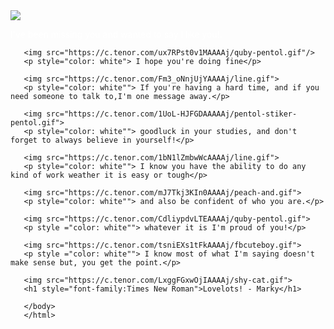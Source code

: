<DOCTYPE html>
    <html>
    <head>
       <title> Marky's💗 </title>
       <script type="text/javascript">
       alert("Hello crush!")
       alert("I hope you're doing well")
       alert("here's a little something I made you!")
       alert("I hope you'll like it!")
       </script>
       <style>
    body{
       background-image:url(https://c.tenor.com/i1rsgMyOFgcAAAAd/cat-cat-love.gif);
       background-size: cover;
       background-attachment: fixed;
    }
    .content{
        background: https://c.tenor.com/i1rsgMyOFgcAAAAd/cat-cat-love.gif;
        width: 50%;
        padding: 40px;
        margin: 100px auto;
        }
    </style>
       <img src="https://c.tenor.com/3RkBSAwE4xgAAAAj/quby-pentol.gif"/>
       <p style="color: white"> I've been missing you and wanted to say I like you!.</p>
    
       <img src="https://c.tenor.com/ux7RPst0v1MAAAAj/quby-pentol.gif"/>
       <p style="color: white"> I hope you're doing fine</p>
    
       <img src="https://c.tenor.com/Fm3_oNnjUjYAAAAj/line.gif">
       <p style="color: white""> If you're having a hard time, and if you need someone to talk to,I'm one message away.</p>
    
       <img src="https://c.tenor.com/1UoL-HJFGDAAAAAj/pentol-stiker-pentol.gif">
       <p style="color: white""> goodluck in your studies, and don't forget to always believe in yourself!</p>
    
       <img src="https://c.tenor.com/1bN1lZmbwWcAAAAj/line.gif">
       <p style="color: white""> I know you have the ability to do any kind of work weather it is easy or tough</p>
    
       <img src="https://c.tenor.com/mJ7Tkj3KIn0AAAAj/peach-and.gif">
       <p style="color: white""> and also be confident of who you are.</p>
    
       <img src="https://c.tenor.com/CdliypdvLTEAAAAj/quby-pentol.gif">
       <p style ="color: white""> whatever it is I'm proud of you!</p>
    
       <img src="https://c.tenor.com/tsniEXs1tFkAAAAj/fbcuteboy.gif">
       <p style ="color: white""> I know most of what I'm saying doesn't make sense but, you get the point.</p>
    
       <img src="https://c.tenor.com/LxggFGxwOjIAAAAj/shy-cat.gif">
       <h1 style="font-family:Times New Roman">Lovelots! - Marky</h1>
    
       </body>
       </html>

